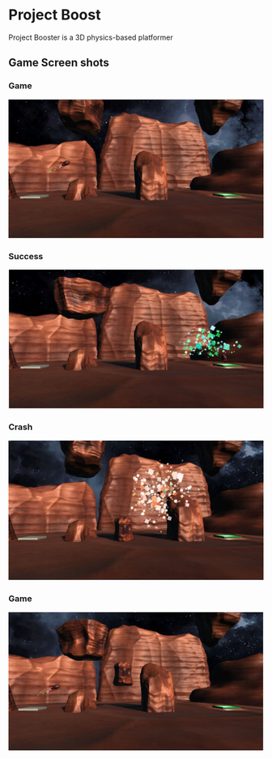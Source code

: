 # Project Boost
Project Booster is a 3D physics-based platformer
## Game Screen shots

### Game
![Image of Start Menu](https://github.com/sara17585/Unity3D-Project-Boost/blob/master/ScreenShots/Level1.JPG)
### Success
![Image of Start Menu](https://github.com/sara17585/Unity3D-Project-Boost/blob/master/ScreenShots/Level1-2.JPG)
### Crash
![Image of Start Menu](https://github.com/sara17585/Unity3D-Project-Boost/blob/master/ScreenShots/Crash.JPG)
### Game
![Image of Start Menu](https://github.com/sara17585/Unity3D-Project-Boost/blob/master/ScreenShots/Level3.JPG)
